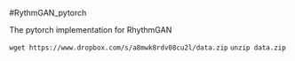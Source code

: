 #RythmGAN_pytorch

The pytorch implementation for RhythmGAN

`wget https://www.dropbox.com/s/a8mwk8rdv08cu2l/data.zip`
`unzip data.zip`
